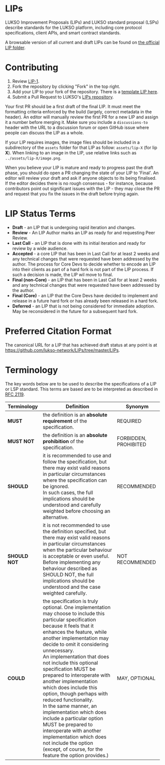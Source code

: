 # LIPs

LUKSO Improvement Proposals (LIPs) and LUKSO standard proposal (LSPs) describe standards for the LUKSO platform, including core protocol specifications, client APIs, and smart contract standards.

A browsable version of all current and draft LIPs can be found on [the official LIP folder](https://github.com/lukso-network/LIPs/tree/master/LIPs).

# Contributing

1.  Review [LIP-1](LIPs/lip-1.md).
2.  Fork the repository by clicking "Fork" in the top right.
3.  Add your LIP to your fork of the repository. There is a [template LIP here](lip-X.md).
4.  Submit a Pull Request to LUKSO's [LIPs repository](https://github.com/lukso-network/LIPs).

Your first PR should be a first draft of the final LIP. It must meet the formatting criteria enforced by the build (largely, correct metadata in the header). An editor will manually review the first PR for a new LIP and assign it a number before merging it. Make sure you include a `discussions-to` header with the URL to a discussion forum or open GitHub issue where people can discuss the LIP as a whole.

If your LIP requires images, the image files should be included in a subdirectory of the `assets` folder for that LIP as follow: `assets/lip-X` (for lip **X**). When linking to an image in the LIP, use relative links such as `../assets/lip-X/image.png`.

When you believe your LIP is mature and ready to progress past the draft phase, you should do open a PR changing the state of your LIP to 'Final'. An editor will review your draft and ask if anyone objects to its being finalised. If the editor decides there is no rough consensus - for instance, because contributors point out significant issues with the LIP - they may close the PR and request that you fix the issues in the draft before trying again.

# LIP Status Terms

- **Draft** - an LIP that is undergoing rapid iteration and changes.
- **Review** - An LIP Author marks an LIP as ready for and requesting Peer Review.
- **Last Call** - an LIP that is done with its initial iteration and ready for review by a wide audience.
- **Accepted** - a core LIP that has been in Last Call for at least 2 weeks and any technical changes that were requested have been addressed by the author. The process for Core Devs to decide whether to encode an LIP into their clients as part of a hard fork is not part of the LIP process. If such a decision is made, the LIP wil move to final.
- **Final (non-Core)** - an LIP that has been in Last Call for at least 2 weeks and any technical changes that were requested have been addressed by the author.
- **Final (Core)** - an LIP that the Core Devs have decided to implement and release in a future hard fork or has already been released in a hard fork.
- **Deferred** - an LIP that is not being considered for immediate adoption. May be reconsidered in the future for a subsequent hard fork.

# Preferred Citation Format

The canonical URL for a LIP that has achieved draft status at any point is at https://github.com/lukso-network/LIPs/tree/master/LIPs.

# Terminology

The key words below are to be used to describe the specifications of a LIP or LSP standard. This terms are based are to be interpreted as described in [RFC 2119](https://datatracker.ietf.org/doc/html/rfc2119).

| Terminology    | Definition                                                                                                                                                                                                                                                                                                                                                                                                                                                                                                                                                                                                                                                                                         | Synonym               |
| -------------- | -------------------------------------------------------------------------------------------------------------------------------------------------------------------------------------------------------------------------------------------------------------------------------------------------------------------------------------------------------------------------------------------------------------------------------------------------------------------------------------------------------------------------------------------------------------------------------------------------------------------------------------------------------------------------------------------------- | --------------------- |
| **MUST**       | the definition is an **absolute requirement** of the specification.                                                                                                                                                                                                                                                                                                                                                                                                                                                                                                                                                                                                                                | REQUIRED              |
| **MUST NOT**   | the definition is an **absolute prohibition** of the specification.                                                                                                                                                                                                                                                                                                                                                                                                                                                                                                                                                                                                                                | FORBIDDEN, PROHIBITED |
| **SHOULD**     | it is recommended to use and follow the specification, but there may exist valid reasons in particular circumstances where the specification can be ignored. <br> In such cases, the full implications should be understood and carefully weighted before choosing an alternative.                                                                                                                                                                                                                                                                                                                                                                                                                 | RECOMMENDED           |
| **SHOULD NOT** | it is not recommended to use the definition specified, but there may exist valid reasons in particular circumstances when the particular behaviour is acceptable or even useful. <br> Before implementing any behaviour described as SHOULD NOT, the full implications should be understood and the case weighted carefully.                                                                                                                                                                                                                                                                                                                                                                       | NOT RECOMMENDED       |
| **COULD**      | the specification is truly optional. One implementation may choose to include this particular specification because it feels that it enhances the feature, while another implementation may decide to omit it considering unnecessary. <br> An implementation that does not include this optional specification MUST be prepared to interoperate with another implementation which does include this option, though perhaps with reduced functionality. <br> In the same manner, an implementation which does include a particular option MUST be prepared to interoperate with another implementation which does not include the option (except, of course, for the feature the option provides.) | MAY, OPTIONAL         |
